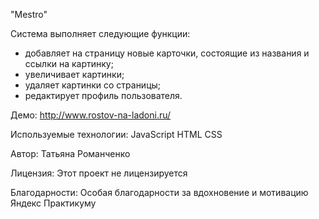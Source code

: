 "Mestro"

Система выполняет следующие функции:
- добавляет на страницу новые карточки, состоящие из названия и ссылки на картинку;
- увеличивает картинки;
- удаляет картинки со страницы;
- редактирует профиль пользователя.


Демо:
http://www.rostov-na-ladoni.ru/

Используемые технологии:
JavaScript
HTML
CSS

Автор:
Татьяна Романченко 

Лицензия:
Этот проект не лицензируется

Благодарности:
Особая благодарности за вдохновение и мотивацию Яндекс Практикуму


